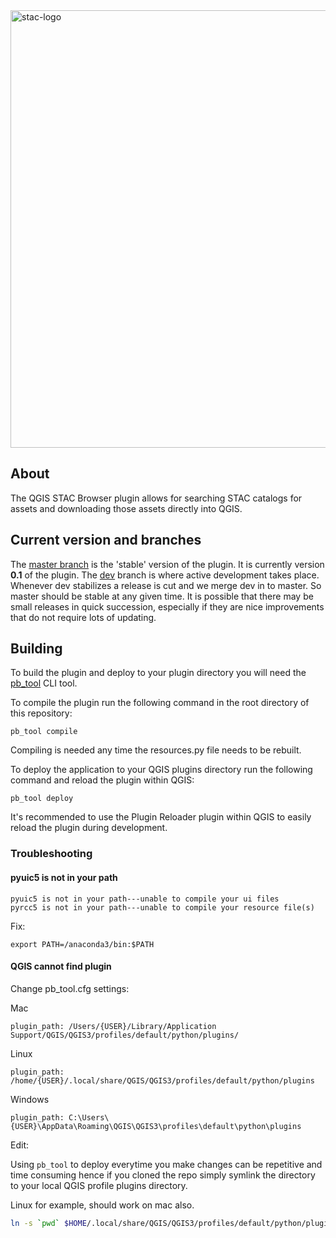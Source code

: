 <img src="https://github.com/radiantearth/stac-site/raw/master/images/logo/stac-030-long.png" alt="stac-logo" width="700"/>

## About

The QGIS STAC Browser plugin allows for searching STAC catalogs for assets and downloading those assets directly into QGIS.

## Current version and branches

The [master branch](https://github.com/kbgg/qgis-stac-browser/tree/master) is the 'stable' version of the plugin. It is currently version 
**0.1** of the plugin. The 
[dev](https://github.com/kbgg/qgis-stac-browser/tree/dev) branch is where active development takes place. 
Whenever dev stabilizes a release is cut and we merge dev in to master. So master should be stable at any given time.
It is possible that there may be small releases in quick succession, especially if they are nice improvements that do 
not require lots of updating.

## Building

To build the plugin and deploy to your plugin directory you will need the [pb_tool](http://g-sherman.github.io/plugin_build_tool/) CLI tool.

To compile the plugin run the following command in the root directory of this repository:
 
    pb_tool compile
     
Compiling is needed any time the resources.py file needs to be rebuilt. 

To deploy the application to your QGIS plugins directory run the following command and reload the plugin within QGIS:

    pb_tool deploy 

It's recommended to use the Plugin Reloader plugin within QGIS to easily reload the plugin during development.

### Troubleshooting

#### pyuic5 is not in your path

    pyuic5 is not in your path---unable to compile your ui files
    pyrcc5 is not in your path---unable to compile your resource file(s)

Fix: 

    export PATH=/anaconda3/bin:$PATH

#### QGIS cannot find plugin 

Change pb_tool.cfg settings:

Mac

    plugin_path: /Users/{USER}/Library/Application Support/QGIS/QGIS3/profiles/default/python/plugins/

Linux

    plugin_path: /home/{USER}/.local/share/QGIS/QGIS3/profiles/default/python/plugins

Windows

    plugin_path: C:\Users\{USER}\AppData\Roaming\QGIS\QGIS3\profiles\default\python\plugins

Edit:

Using `pb_tool` to deploy everytime you make changes can be repetitive and time consuming hence if you cloned the repo simply symlink the directory to your local QGIS profile plugins directory.

Linux for example, should work on mac also.

```sh
ln -s `pwd` $HOME/.local/share/QGIS/QGIS3/profiles/default/python/plugins/${PWD##*/}

```
